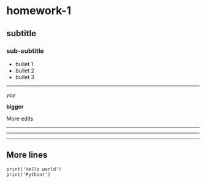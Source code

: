 # homework-1

## subtitle 

### sub-subtitle

- bullet 1
- bullet 2
- bullet 3

----

*yay*

**bigger**

More edits

----
----
----
More lines
----
```
print('Hello world')
print('Python!')
